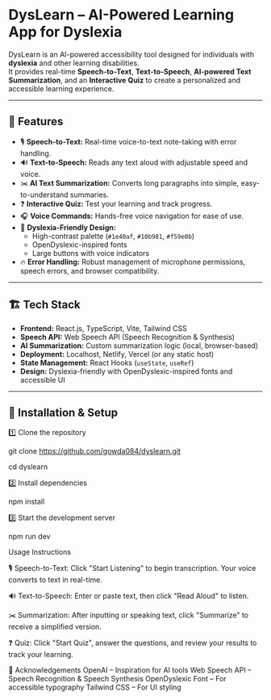 # DysLearn – AI-Powered Learning App for Dyslexia

DysLearn is an AI-powered accessibility tool designed for individuals with **dyslexia** and other learning disabilities.  
It provides real-time **Speech-to-Text**, **Text-to-Speech**, **AI-powered Text Summarization**, and an **Interactive Quiz** to create a personalized and accessible learning experience.

---

## 🚀 Features

- 🎙️ **Speech-to-Text:** Real-time voice-to-text note-taking with error handling.
- 🔊 **Text-to-Speech:** Reads any text aloud with adjustable speed and voice.
- ✂️ **AI Text Summarization:** Converts long paragraphs into simple, easy-to-understand summaries.
- ❓ **Interactive Quiz:** Test your learning and track progress.
- 🎧 **Voice Commands:** Hands-free voice navigation for ease of use.
- 🎨 **Dyslexia-Friendly Design:**  
  - High-contrast palette (`#1e40af`, `#10b981`, `#f59e0b`)  
  - OpenDyslexic-inspired fonts  
  - Large buttons with voice indicators  
- 🔥 **Error Handling:** Robust management of microphone permissions, speech errors, and browser compatibility.

---

## 🏗️ Tech Stack

- **Frontend:** React.js, TypeScript, Vite, Tailwind CSS
- **Speech API:** Web Speech API (Speech Recognition & Synthesis)
- **AI Summarization:** Custom summarization logic (local, browser-based)
- **Deployment:** Localhost, Netlify, Vercel (or any static host)
- **State Management:** React Hooks (`useState`, `useRef`)
- **Design:** Dyslexia-friendly with OpenDyslexic-inspired fonts and accessible UI

---

## 🔧 Installation & Setup

1️⃣ Clone the repository

git clone https://github.com/gowda084/dyslearn.git

cd dyslearn

2️⃣ Install dependencies

npm install

3️⃣ Start the development server

npm run dev

Usage Instructions

🎙️ Speech-to-Text:
Click "Start Listening" to begin transcription. Your voice converts to text in real-time.

🔊 Text-to-Speech:
Enter or paste text, then click "Read Aloud" to listen.

✂️ Summarization:
After inputting or speaking text, click "Summarize" to receive a simplified version.

❓ Quiz:
Click "Start Quiz", answer the questions, and review your results to track your learning.

🌟 Acknowledgements
OpenAI – Inspiration for AI tools
Web Speech API – Speech Recognition & Speech Synthesis
OpenDyslexic Font – For accessible typography
Tailwind CSS – For UI styling





